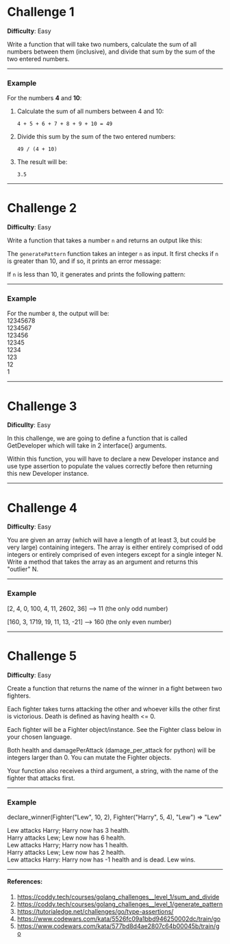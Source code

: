 # Challenge 1

**Difficulty**: Easy

Write a function that will take two numbers, calculate the sum of all numbers between them (inclusive), and divide that sum by the sum of the two entered numbers.

---

### Example

For the numbers **4** and **10**:

1. Calculate the sum of all numbers between 4 and 10:

   ```
   4 + 5 + 6 + 7 + 8 + 9 + 10 = 49
   ```

2. Divide this sum by the sum of the two entered numbers:

   ```
   49 / (4 + 10)
   ```

3. The result will be:

   ```
   3.5
   ```

---

# Challenge 2

**Difficulty**: Easy

Write a function that takes a number `n` and returns an output like this:

The `generatePattern` function takes an integer `n` as input. It first checks if `n` is greater than 10, and if so, it prints an error message:

If `n` is less than 10, it generates and prints the following pattern:

---

### Example

For the number `8`, the output will be:\
12345678\
1234567\
123456\
12345\
1234\
123\
12\
1

---

# Challenge 3

**Dificullty**: Easy

In this challenge, we are going to define a function that is called GetDeveloper which will take in 2 interface{} arguments.

Within this function, you will have to declare a new Developer instance and use type assertion to populate the values correctly before then returning this new Developer instance.

---

# Challenge 4

**Difficulty**: Easy

You are given an array (which will have a length of at least 3, but could be very large) containing integers. The array is either entirely comprised of odd integers or entirely comprised of even integers except for a single integer N. Write a method that takes the array as an argument and returns this "outlier" N.

---

### Example

[2, 4, 0, 100, 4, 11, 2602, 36] --> 11 (the only odd number)

[160, 3, 1719, 19, 11, 13, -21] --> 160 (the only even number)

---

# Challenge 5

**Difficulty**: Easy

Create a function that returns the name of the winner in a fight between two fighters.

Each fighter takes turns attacking the other and whoever kills the other first is victorious. Death is defined as having health <= 0.

Each fighter will be a Fighter object/instance. See the Fighter class below in your chosen language.

Both health and damagePerAttack (damage_per_attack for python) will be integers larger than 0. You can mutate the Fighter objects.

Your function also receives a third argument, a string, with the name of the fighter that attacks first.

---

### Example

declare_winner(Fighter("Lew", 10, 2), Fighter("Harry", 5, 4), "Lew") => "Lew"

Lew attacks Harry; Harry now has 3 health.\
Harry attacks Lew; Lew now has 6 health.\
Lew attacks Harry; Harry now has 1 health.\
Harry attacks Lew; Lew now has 2 health.\
Lew attacks Harry: Harry now has -1 health and is dead. Lew wins.

---

#### References:

1. https://coddy.tech/courses/golang_challenges__level_1/sum_and_divide
2. https://coddy.tech/courses/golang_challenges__level_1/generate_pattern
3. https://tutorialedge.net/challenges/go/type-assertions/
4. https://www.codewars.com/kata/5526fc09a1bbd946250002dc/train/go
5. https://www.codewars.com/kata/577bd8d4ae2807c64b00045b/train/go

